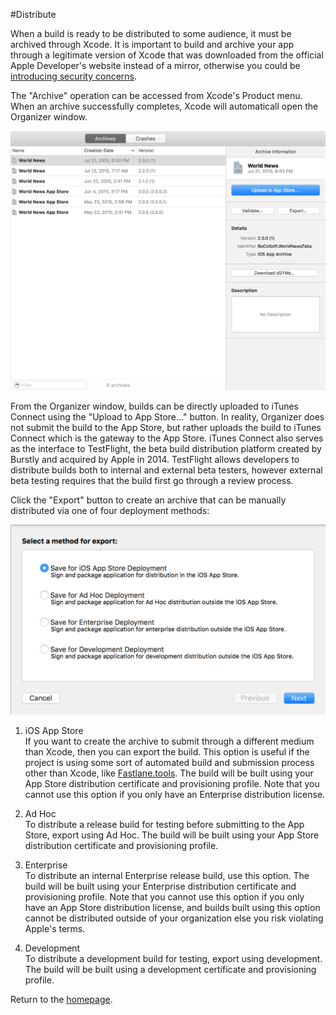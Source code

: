 #Distribute  

When a build is ready to be distributed to some audience, it must be archived through Xcode. It is important to build and archive your app through a legitimate version of Xcode that was downloaded from the official Apple Developer's website instead of a mirror, otherwise you could be [introducing security concerns](https://developer.apple.com/news/?id=09222015a).  

The "Archive" operation can be accessed from Xcode's Product menu. When an archive successfully completes, Xcode will automaticall open the Organizer window.  

![distribute-organizer](images/distribute-organizer.png)  

From the Organizer window, builds can be directly uploaded to iTunes Connect using the "Upload to App Store..." button. In reality, Organizer does not submit the build to the App Store, but rather uploads the build to iTunes Connect which is the gateway to the App Store. iTunes Connect also serves as the interface to TestFlight, the beta build distribution platform created by Burstly and acquired by Apple in 2014. TestFlight allows developers to distribute builds both to internal and external beta testers, however external beta testing requires that the build first go through a review process.  

Click the "Export" button to create an archive that can be manually distributed via one of four deployment methods:  

![distribute-export-dialog](images/distribute-export-dialog.png)  

1. iOS App Store  
If you want to create the archive to submit through a different medium than Xcode, then you can export the build. This option is useful if the project is using some sort of automated build and submission process other than Xcode, like [Fastlane.tools](https://fastlane.tools). The build will be built using your App Store distribution certificate and provisioning profile. Note that you cannot use this option if you only have an Enterprise distribution license.  

2. Ad Hoc  
To distribute a release build for testing before submitting to the App Store, export using Ad Hoc. The build will be built using your App Store distribution certificate and provisioning profile.  

3. Enterprise  
To distribute an internal Enterprise release build, use this option. The build will be built using your Enterprise distribution certificate and provisioning profile. Note that you cannot use this option if you only have an App Store distribution license, and builds built using this option cannot be distributed outside of your organization else you risk violating Apple's terms.  

4. Development  
To distribute a development build for testing, export using development. The build will be built using a development certificate and provisioning profile.  

Return to the [homepage](README.md).
